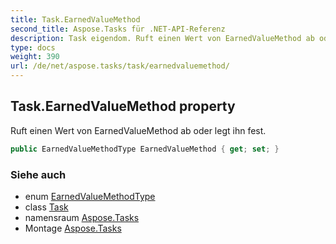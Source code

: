```yaml
---
title: Task.EarnedValueMethod
second_title: Aspose.Tasks für .NET-API-Referenz
description: Task eigendom. Ruft einen Wert von EarnedValueMethod ab oder legt ihn fest.
type: docs
weight: 390
url: /de/net/aspose.tasks/task/earnedvaluemethod/
---
```

## Task.EarnedValueMethod property

Ruft einen Wert von EarnedValueMethod ab oder legt ihn fest.

```csharp
public EarnedValueMethodType EarnedValueMethod { get; set; }
```

### Siehe auch

* enum [EarnedValueMethodType](../../earnedvaluemethodtype/)
* class [Task](../)
* namensraum [Aspose.Tasks](../../task/)
* Montage [Aspose.Tasks](../../../)


